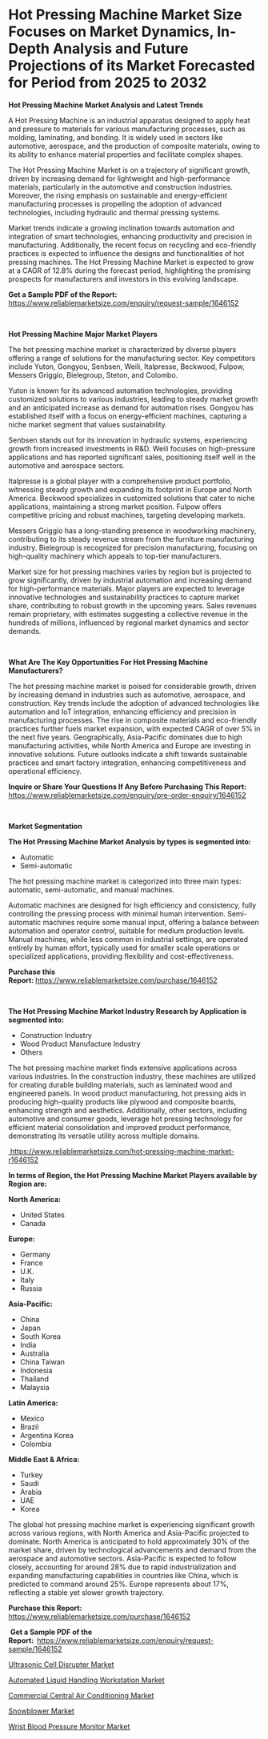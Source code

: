 <p><h1>Hot Pressing Machine Market Size Focuses on Market Dynamics, In-Depth Analysis and Future Projections of its Market Forecasted for Period from 2025 to 2032</h1></p><p><strong>Hot Pressing Machine Market Analysis and Latest Trends</strong></p>
<p><p>A Hot Pressing Machine is an industrial apparatus designed to apply heat and pressure to materials for various manufacturing processes, such as molding, laminating, and bonding. It is widely used in sectors like automotive, aerospace, and the production of composite materials, owing to its ability to enhance material properties and facilitate complex shapes.</p><p>The Hot Pressing Machine Market is on a trajectory of significant growth, driven by increasing demand for lightweight and high-performance materials, particularly in the automotive and construction industries. Moreover, the rising emphasis on sustainable and energy-efficient manufacturing processes is propelling the adoption of advanced technologies, including hydraulic and thermal pressing systems.</p><p>Market trends indicate a growing inclination towards automation and integration of smart technologies, enhancing productivity and precision in manufacturing. Additionally, the recent focus on recycling and eco-friendly practices is expected to influence the designs and functionalities of hot pressing machines. The Hot Pressing Machine Market is expected to grow at a CAGR of 12.8% during the forecast period, highlighting the promising prospects for manufacturers and investors in this evolving landscape.</p></p>
<p><strong>Get a Sample PDF of the Report:&nbsp;</strong> <a href="https://www.reliablemarketsize.com/enquiry/request-sample/1646152?utm_campaign=1131&utm_medium=2&utm_source=Github&utm_content=ia&utm_term=11042025&utm_id=hot-pressing-machine">https://www.reliablemarketsize.com/enquiry/request-sample/1646152</a></p>
<p>&nbsp;</p>
<p><strong>Hot Pressing Machine Major Market Players</strong></p>
<p><p>The hot pressing machine market is characterized by diverse players offering a range of solutions for the manufacturing sector. Key competitors include Yuton, Gongyou, Senbsen, Weili, Italpresse, Beckwood, Fulpow, Messers Griggio, Bielegroup, Steton, and Colombo.</p><p>Yuton is known for its advanced automation technologies, providing customized solutions to various industries, leading to steady market growth and an anticipated increase as demand for automation rises. Gongyou has established itself with a focus on energy-efficient machines, capturing a niche market segment that values sustainability.</p><p>Senbsen stands out for its innovation in hydraulic systems, experiencing growth from increased investments in R&D. Weili focuses on high-pressure applications and has reported significant sales, positioning itself well in the automotive and aerospace sectors.</p><p>Italpresse is a global player with a comprehensive product portfolio, witnessing steady growth and expanding its footprint in Europe and North America. Beckwood specializes in customized solutions that cater to niche applications, maintaining a strong market position. Fulpow offers competitive pricing and robust machines, targeting developing markets.</p><p>Messers Griggio has a long-standing presence in woodworking machinery, contributing to its steady revenue stream from the furniture manufacturing industry. Bielegroup is recognized for precision manufacturing, focusing on high-quality machinery which appeals to top-tier manufacturers.</p><p>Market size for hot pressing machines varies by region but is projected to grow significantly, driven by industrial automation and increasing demand for high-performance materials. Major players are expected to leverage innovative technologies and sustainability practices to capture market share, contributing to robust growth in the upcoming years. Sales revenues remain proprietary, with estimates suggesting a collective revenue in the hundreds of millions, influenced by regional market dynamics and sector demands.</p></p>
<p>&nbsp;</p>
<p><strong>What Are The Key Opportunities For Hot Pressing Machine Manufacturers?</strong></p>
<p><p>The hot pressing machine market is poised for considerable growth, driven by increasing demand in industries such as automotive, aerospace, and construction. Key trends include the adoption of advanced technologies like automation and IoT integration, enhancing efficiency and precision in manufacturing processes. The rise in composite materials and eco-friendly practices further fuels market expansion, with expected CAGR of over 5% in the next five years. Geographically, Asia-Pacific dominates due to high manufacturing activities, while North America and Europe are investing in innovative solutions. Future outlooks indicate a shift towards sustainable practices and smart factory integration, enhancing competitiveness and operational efficiency.</p></p>
<p><strong>Inquire or Share Your Questions If Any Before Purchasing This Report:</strong> <a href="https://www.reliablemarketsize.com/enquiry/pre-order-enquiry/1646152?utm_campaign=1131&utm_medium=2&utm_source=Github&utm_content=ia&utm_term=11042025&utm_id=hot-pressing-machine">https://www.reliablemarketsize.com/enquiry/pre-order-enquiry/1646152</a></p>
<p>&nbsp;</p>
<p><strong>Market Segmentation</strong></p>
<p><strong>The Hot Pressing Machine Market Analysis by types is segmented into:</strong></p>
<p><ul><li>Automatic</li><li>Semi-automatic</li></ul></p>
<p><p>The hot pressing machine market is categorized into three main types: automatic, semi-automatic, and manual machines. </p><p>Automatic machines are designed for high efficiency and consistency, fully controlling the pressing process with minimal human intervention. Semi-automatic machines require some manual input, offering a balance between automation and operator control, suitable for medium production levels. Manual machines, while less common in industrial settings, are operated entirely by human effort, typically used for smaller scale operations or specialized applications, providing flexibility and cost-effectiveness.</p></p>
<p><strong>Purchase this Report:&nbsp;</strong><a href="https://www.reliablemarketsize.com/purchase/1646152?utm_campaign=1131&utm_medium=2&utm_source=Github&utm_content=ia&utm_term=11042025&utm_id=hot-pressing-machine">https://www.reliablemarketsize.com/purchase/1646152</a></p>
<p>&nbsp;</p>
<p><strong>The Hot Pressing Machine Market Industry Research by Application is segmented into:</strong></p>
<p><ul><li>Construction Industry</li><li>Wood Product Manufacture Industry</li><li>Others</li></ul></p>
<p><p>The hot pressing machine market finds extensive applications across various industries. In the construction industry, these machines are utilized for creating durable building materials, such as laminated wood and engineered panels. In wood product manufacturing, hot pressing aids in producing high-quality products like plywood and composite boards, enhancing strength and aesthetics. Additionally, other sectors, including automotive and consumer goods, leverage hot pressing technology for efficient material consolidation and improved product performance, demonstrating its versatile utility across multiple domains.</p></p>
<p><a href="https://www.reliablemarketsize.com/hot-pressing-machine-market-r1646152?utm_campaign=1131&utm_medium=2&utm_source=Github&utm_content=ia&utm_term=11042025&utm_id=hot-pressing-machine">&nbsp;https://www.reliablemarketsize.com/hot-pressing-machine-market-r1646152</a></p>
<p><strong>In terms of Region, the Hot Pressing Machine Market Players available by Region are:</strong></p>
<p>
    <p> <strong> North America: </strong>
        <ul>
            <li>United States</li>
            <li>Canada</li>
        </ul>
        </p> 
    <p> <strong> Europe: </strong>
        <ul>
            <li>Germany</li>
            <li>France</li>
            <li>U.K.</li>
            <li>Italy</li>
            <li>Russia</li>
        </ul>
        </p> 
    <p> <strong> Asia-Pacific: </strong>
        <ul>
            <li>China</li>
            <li>Japan</li>
            <li>South Korea</li>
            <li>India</li>
            <li>Australia</li>
            <li>China Taiwan</li>
            <li>Indonesia</li>
            <li>Thailand</li>
            <li>Malaysia</li>
        </ul>
        </p> 
    <p> <strong> Latin America: </strong>
        <ul>
            <li>Mexico</li>
            <li>Brazil</li>
            <li>Argentina Korea</li>
            <li>Colombia</li>
        </ul>
        </p> 
    <p> <strong> Middle East & Africa: </strong>
        <ul>
            <li>Turkey</li>
            <li>Saudi</li>
            <li>Arabia</li>
            <li>UAE</li>
            <li>Korea</li>
        </ul>
    </p>
    </p>
<p><p>The global hot pressing machine market is experiencing significant growth across various regions, with North America and Asia-Pacific projected to dominate. North America is anticipated to hold approximately 30% of the market share, driven by technological advancements and demand from the aerospace and automotive sectors. Asia-Pacific is expected to follow closely, accounting for around 28% due to rapid industrialization and expanding manufacturing capabilities in countries like China, which is predicted to command around 25%. Europe represents about 17%, reflecting a stable yet slower growth trajectory.</p></p>
<p><strong>Purchase this Report: </strong><a href="https://www.reliablemarketsize.com/purchase/1646152?utm_campaign=1131&utm_medium=2&utm_source=Github&utm_content=ia&utm_term=11042025&utm_id=hot-pressing-machine">https://www.reliablemarketsize.com/purchase/1646152</a></p>
<p>&nbsp;<strong>Get a Sample PDF of the Report:&nbsp;&nbsp;</strong><a href="https://www.reliablemarketsize.com/enquiry/request-sample/1646152?utm_campaign=1131&utm_medium=2&utm_source=Github&utm_content=ia&utm_term=11042025&utm_id=hot-pressing-machine">https://www.reliablemarketsize.com/enquiry/request-sample/1646152</a></p>
<p><strong></strong></p>
<p><p><a href="https://github.com/afghatakito29/Market-Research-Report-List-1/blob/main/ultrasonic-cell-disrupter-market.md?utm_campaign=1131&utm_medium=2&utm_source=Github&utm_content=ia&utm_term=11042025&utm_id=hot-pressing-machine">Ultrasonic Cell Disrupter Market</a></p><p><a href="https://github.com/eimutelufta/Market-Research-Report-List-1/blob/main/automated-liquid-handling-workstation-market.md?utm_campaign=1131&utm_medium=2&utm_source=Github&utm_content=ia&utm_term=11042025&utm_id=hot-pressing-machine">Automated Liquid Handling Workstation Market</a></p><p><a href="https://github.com/onutsheinz/Market-Research-Report-List-1/blob/main/commercial-central-air-conditioning-market.md?utm_campaign=1131&utm_medium=2&utm_source=Github&utm_content=ia&utm_term=11042025&utm_id=hot-pressing-machine">Commercial Central Air Conditioning Market</a></p><p><a href="https://github.com/atawanyeze/Market-Research-Report-List-1/blob/main/snowblower-market.md?utm_campaign=1131&utm_medium=2&utm_source=Github&utm_content=ia&utm_term=11042025&utm_id=hot-pressing-machine">Snowblower Market</a></p><p><a href="https://github.com/saqafidrahea/Market-Research-Report-List-1/blob/main/wrist-blood-pressure-monitor-market.md?utm_campaign=1131&utm_medium=2&utm_source=Github&utm_content=ia&utm_term=11042025&utm_id=hot-pressing-machine">Wrist Blood Pressure Monitor Market</a></p></p>